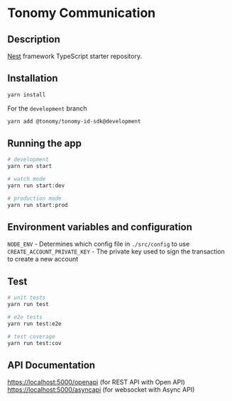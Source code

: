 # Tonomy Communication

## Description

[Nest](https://github.com/nestjs/nest) framework TypeScript starter repository.

## Installation

```bash
yarn install
```

For the `development` branch

```bash
yarn add @tonomy/tonomy-id-sdk@development
```

## Running the app

```bash
# development
yarn run start

# watch mode
yarn run start:dev

# production mode
yarn run start:prod
```

## Environment variables and configuration

`NODE_ENV` - Determines which config file in `./src/config` to use
`CREATE_ACCOUNT_PRIVATE_KEY` - The private key used to sign the transaction to create a new account

## Test

```bash
# unit tests
yarn run test

# e2e tests
yarn run test:e2e

# test coverage
yarn run test:cov
```

## API Documentation

<https://localhost:5000/openapi> (for REST API with Open API)
<https://localhost:5000/asyncapi> (for websocket with Async API)
